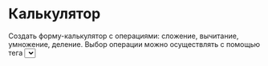 **Калькулятор**
=================================

Создать форму-калькулятор c операциями: сложение, вычитание, умножение, деление. 
Выбор операции можно осуществлять с помощью тега <select>.